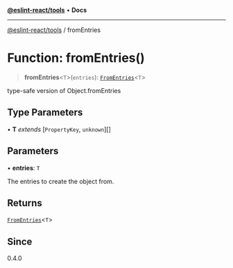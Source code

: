 [**@eslint-react/tools**](../README.md) • **Docs**

***

[@eslint-react/tools](../README.md) / fromEntries

# Function: fromEntries()

> **fromEntries**\<`T`\>(`entries`): [`FromEntries`](../type-aliases/FromEntries.md)\<`T`\>

type-safe version of Object.fromEntries

## Type Parameters

• **T** *extends* [`PropertyKey`, `unknown`][]

## Parameters

• **entries**: `T`

The entries to create the object from.

## Returns

[`FromEntries`](../type-aliases/FromEntries.md)\<`T`\>

## Since

0.4.0
